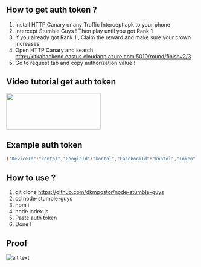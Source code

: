 ## How to get auth token ?

1. Install HTTP Canary or any Traffic Intercept apk to your phone
2. Intercept Stumble Guys ! Then play until you got Rank 1
3. If you already got Rank 1 , Claim the reward and make sure your crown increases
4. Open HTTP Canary and search http://kitkabackend.eastus.cloudapp.azure.com:5010/round/finishv2/3
5. Go to request tab and copy authorization value !

## Video tutorial get auth token 
<a href="https://streamable.com/pa7o9f" target="_blank">
  <img src="https://i.ibb.co/Wvjz7XS/click-removebg-preview.png" width="250" height="96">
</a>

## Example auth token
```sh
{"DeviceId":"kontol","GoogleId":"kontol","FacebookId":"kontol","Token":"kontol","Timestamp":69696969,"Hash":"kontol"}
```


## How to use ?
1. git clone https://github.com/dkmpostor/node-stumble-guys
2. cd node-stumble-guys
3. npm i
4. node index.js
5. Paste auth token 
6. Done !

## Proof
![alt text](https://i.ibb.co/RCZxtPS/ss.png)
